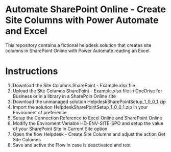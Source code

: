 # Automate SharePoint Online - Create Site Columns with Power Automate and Excel
This repository contains a fictional helpdesk solution that creates site columns in SharePoint Online with Power Automate reading an Excel

# Instructions
1. Download the Site Columns SharePoint - Example.xlsx file
2. Upload the Site Columns SharePoint - Example.xlsx file in OneDrive for Business or in a library in a SharePoin Online site
3. Download the unmanaged solution HelpdeskSharePointSetup_1_0_0_1.zip
4. Import the solution HelpdeskSharePointSetup_1_0_0_1.zip in your Enviroment of preference
5. Setup the Connection Reference to Excel Online and SharePoint Online
6. Modify the Enviroment Variable HD-ENV-SITE-SPO and setup the value of your SharePoint Site in Current Site option
7. Open the flow Helpdesk - Create Site Columns and adjust the action Get Site Columns
8. Save and active the Flow in case is deactivated and test

